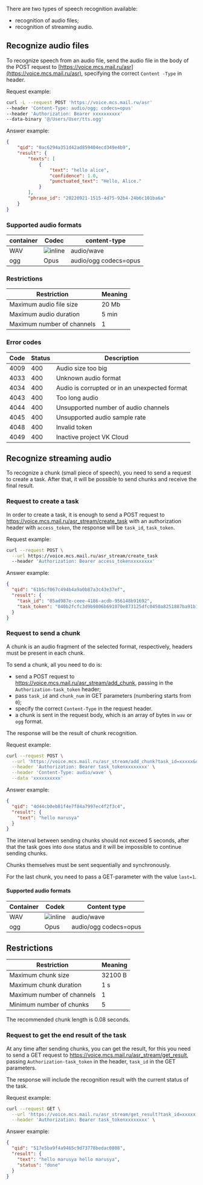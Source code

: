 There are two types of speech recognition available:

- recognition of audio files;
- recognition of streaming audio.

## Recognize audio files

To recognize speech from an audio file, send the audio file in the body of the POST request to [https://voice.mcs.mail.ru/asr](https://voice.mcs.mail.ru/asr), specifying the correct `Content -Type` in header.

Request example:

```bash
curl -L --request POST 'https://voice.mcs.mail.ru/asr'
--header 'Content-Type: audio/ogg; codecs=opus'
--header 'Authorization: Bearer xxxxxxxxxx'
--data-binary '@/Users/User/tts.ogg'
```

Answer example:

```json
{
	"qid": "0ac6294a351d42ad859404ecd349e4b9",
	"result": {
		"texts": [
			{
				"text": "hello alice",
				"confidence": 1.0,
				"punctuated_text": "Hello, Alice."
			}
		],
		"phrase_id": "20220921-1515-4d75-92b4-24b6c101ba6a"
	}
}
```

### Supported audio formats

| container | Codec | content-type          |
| --------- | ----- | --------------------- |
| WAV       | ![](/en/assets/no.svg "inline")     | audio/wave            |
| ogg       | Opus  | audio/ogg codecs=opus |

### Restrictions

| Restriction                | Meaning |
| -------------------------- | ------- |
| Maximum audio file size    | 20 Mb   |
| Maximum audio duration     | 5 min   |
| Maximum number of channels | 1       |

### Error codes

| Code | Status | Description                                   |
| ---- | ------ | --------------------------------------------- |
| 4009 | 400    | Audio size too big                            |
| 4033 | 400    | Unknown audio format                          |
| 4034 | 400    | Audio is corrupted or in an unexpected format |
| 4043 | 400    | Too long audio                                |
| 4044 | 400    | Unsupported number of audio channels          |
| 4045 | 400    | Unsupported audio sample rate                 |
| 4048 | 400    | Invalid token                                 |
| 4049 | 400    | Inactive project VK Cloud                        |

## Recognize streaming audio

To recognize a chunk (small piece of speech), you need to send a request to create a task. After that, it will be possible to send chunks and receive the final result.

### Request to create a task

In order to create a task, it is enough to send a POST request to https://voice.mcs.mail.ru/asr_stream/create_task with an authorization header with `access_token`, the response will be `task_id`, `task_token`.

Request example:

```bash
curl --request POST \
  --url https://voice.mcs.mail.ru/asr_stream/create_task
  --header 'Authorization: Bearer access_tokenxxxxxxxx'
```

Answer example:

```json
{
  "qid": "61b5cf067c494b4a9a0b87a3c43e37ef",
  "result": {
    "task_id": "05ad987e-ceee-4186-acdb-956148b91692",
    "task_token": "040b2fcfc3d9b9806b691070e873125dfc0450a8251887ba91b19be08eb3951c"
  }
}
```

### Request to send a chunk

A chunk is an audio fragment of the selected format, respectively, headers must be present in each chunk.

To send a chunk, all you need to do is:

- send a POST request to https://voice.mcs.mail.ru/asr_stream/add_chunk, passing in the `Authorization-task_token` header;
- pass `task_id` and `chunk_num` in GET parameters (numbering starts from `0`);
- specify the correct `Content-Type` in the request header.
- a chunk is sent in the request body, which is an array of bytes in `wav` or `ogg` format.

The response will be the result of chunk recognition.

Request example:

```bash
curl --request POST \
  --url 'https://voice.mcs.mail.ru/asr_stream/add_chunk?task_id=xxxxx&chunk_num=2' \
  --header 'Authorization: Bearer task_tokenxxxxxxxx' \
  --header 'Content-Type: audio/wave' \
  --data 'xxxxxxxxxx'
```

Answer example:

```json
{
  "qid": "4d44cb0eb81f4e7f84a7997ec4f2f3c4",
  "result": {
    "text": "hello marusya"
  }
}
```

<warn>

The interval between sending chunks should not exceed 5 seconds, after that the task goes into `done` status and it will be impossible to continue sending chunks.

Chunks themselves must be sent sequentially and synchronously.

</warn>

<err>

For the last chunk, you need to pass a GET-parameter with the value `last=1`.

</err>

#### Supported audio formats

| Container | Codek | Content type          |
| --------- | ----- | --------------------- |
| WAV       | ![](/en/assets/no.svg "inline")     | audio/wave            |
| ogg       | Opus  | audio/ogg codecs=opus |

## Restrictions

| Restriction                | Meaning |
| -------------------------- | ------- |
| Maximum chunk size         | 32100 B |
| Maximum chunk duration     | 1 s     |
| Maximum number of channels | 1       |
| Minimum number of chunks   | 5       |

<info>

The recommended chunk length is 0.08 seconds.

</info>

### Request to get the end result of the task

At any time after sending chunks, you can get the result, for this you need to send a GET request to https://voice.mcs.mail.ru/asr_stream/get_result, passing `Authorization-task_token` in the header, `task_id` in the GET parameters.

The response will include the recognition result with the current status of the task.

Request example:

```bash
curl --request GET \
  --url 'https://voice.mcs.mail.ru/asr_stream/get_result?task_id=xxxxx' \
  --header 'Authorization: Bearer task_tokenxxxxxxxx' \
```

Answer example:

```json
{
  "qid": "517e5ba9f4a9465c9d73778bedac0808",
  "result": {
    "text": "hello marusya hello marusya",
    "status": "done"
  }
}
```

